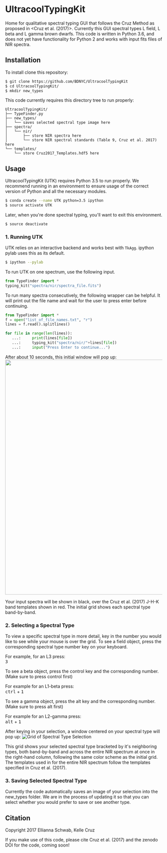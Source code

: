 # UltracoolTypingKit
Home for qualitative spectral typing GUI that follows the Cruz Method as proposed in <Cruz et al. (2017)>.
Currently this GUI spectral types L field, L beta and L gamma brown dwarfs.
This code is written in Python 3.6, and does not yet have functionality for Python 2 and works with
input fits files of NIR spectra.
   

## Installation

To install clone this repository:

```bash
$ git clone https://github.com/BDNYC/UltracoolTypingKit
$ cd UltracoolTypingKit/
$ mkdir new_types

```

This code currently requires this directory tree to run properly:

```
UltracoolTypingKit/
├── TypeFinder.py  
├── new_types/  
│   └── saves selected spectral type image here  
├── spectra/    
│   └── nir/  
│       ├── store NIR spectra here  
│       └── store NIR spectral standards (Table 9, Cruz et al. 2017) here    
└── templates/  
    └── store Cruz2017_Templates.hdf5 here  
 ```


## Usage

UltracoolTypingKit (UTK) requires Python 3.5 to run properly. We recommend running in an environment to ensure usage of the correct version of Python and all the necessary modules.

```bash
$ conda create --name UTK python=3.5 ipython
$ source activate UTK

``` 

Later, when you're done spectral typing, you'll want to exit this environment.
```bash
$ source deactivate

```
   
   

### 1. Running UTK

UTK relies on an interactive backend and works best with `TkAgg`. ipython pylab uses this as its default.

```bash
$ ipython --pylab

```

To run UTK on one spectrum, use the following input.

```python
from TypeFinder import *
typing_kit("spectra/nir/spectra_file.fits")

```

To run many spectra consecutively, the following wrapper can be helpful.
It will print out the file name and wait for the user to press enter before continuing.

```python
from TypeFinder import *
f = open("list_of_file_names.txt", "r")
lines = f.read().splitlines()

for file in range(len(lines)):                        
   ...:     print(lines[file])
   ...:     typing_kit("spectra/nir/"+lines[file])
   ...:     input("Press Enter to continue...")

```

After about 10 seconds, this initial window will pop up:
<img src="https://raw.githubusercontent.com/elliesch/UltracoolTypingKit/master/resources/opengrid.png" width="750">

Your input spectra will be shown in black, over the Cruz et al. (2017) J-H-K band templates shown in red.
The initial grid shows each spectral type band-by-band.

   
   

### 2. Selecting a Spectral Type
To view a specific spectral type in more detail, key in the number you would like to see while your mouse is over the grid.
To see a field object, press the corresponding spectral type number key on your keyboard.

For example, for an L3 press:  
<kbd>3</kbd>


To see a beta object, press the control key and the corresponding number. (Make sure to press control first)

For example for an L1-beta press:  
<kbd>ctrl</kbd> + <kbd>1</kbd>


To see a gamma object, press the alt key and the corresponding number. (Make sure to press alt first)

For example for an L2-gamma press:  
<kbd>alt</kbd> + <kbd>1</kbd>

After keying in your selection, a window centered on your spectral type will pop up:
 ![Grid of Spectral Type Selection](https://raw.githubusercontent.com/elliesch/UltracoolTypingKit/master/resources/L3.png)

This grid shows your selected spectral type bracketed by it's neighboring types, both band-by-band and across
the entire NIR spectrum at once in the right-hand column, following the same color scheme as the initial grid. 
The templates used in for the entire NIR spectrum follow the templates specified in Cruz et al. (2017).

   
   

### 3. Saving Selected Spectral Type
Currently the code automatically saves an image of your selection into the new_types folder. We are in the process 
of updating it so that you can select whether you would prefer to save or see another type.

   

## Citation
Copyright 2017 Ellianna Schwab, Kelle Cruz

If you make use of this code, please cite Cruz et al. (2017) and the zenodo DOI for the code, coming soon!
